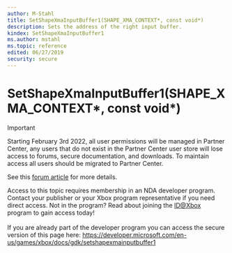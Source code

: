 ```yaml
---
author: M-Stahl
title: SetShapeXmaInputBuffer1(SHAPE_XMA_CONTEXT*, const void*)
description: Sets the address of the right input buffer.
kindex: SetShapeXmaInputBuffer1
ms.author: mstahl
ms.topic: reference
edited: 06/27/2019
security: secure
---
```


# SetShapeXmaInputBuffer1(SHAPE_XMA_CONTEXT*, const void*)
> [!IMPORTANT]
> Starting February 3rd 2022, all user permissions will be managed in Partner Center, any users that do not exist in the Partner Center user store will lose access to forums, secure documentation, and downloads. To maintain access all users should be migrated to Partner Center. <p></p>See this <a href="https://forums.xboxlive.com/articles/132187/breaking-change-user-access-for-forums-secure-docu.html">forum article</a> for more details.  

 Access to this topic requires membership in an NDA developer program. Contact your publisher or your Xbox program representative if you need direct access. Not in the program? Read about joining the <a href="https://www.xbox.com/Developers/id">ID@Xbox</a> program to gain access today!  <br/><br/>If you are already part of the developer program you can access the secure version of this page here: <a target="_blank" href="https://developer.microsoft.com/en-us/games/xbox/docs/gdk/setshapexmainputbuffer1">https://developer.microsoft.com/en-us/games/xbox/docs/gdk/setshapexmainputbuffer1</a>